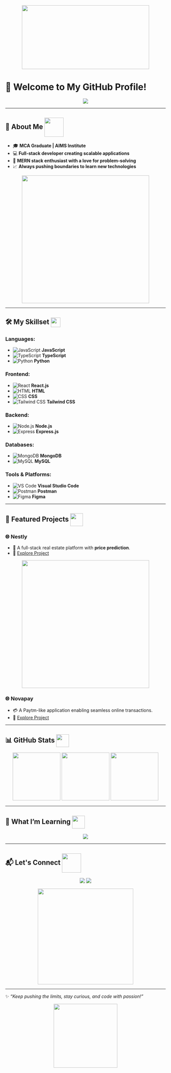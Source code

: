 <div align="center">
  <img src="https://media.giphy.com/media/qgQUggAC3Pfv687qPC/giphy.gif" width="400" height="200"/>
</div>



# 🌟 Welcome to My GitHub Profile!  

<p align="center">
  <img src="https://readme-typing-svg.herokuapp.com?font=Fira+Code&size=24&pause=1000&color=00FF7F&center=true&width=435&lines=Hi+there!+👋+I'm+Chandhan!;A+Passionate+Full-Stack+Developer;MERN+Stack+Enthusiast+🚀;Always+Learning+and+Building!" />
</p>

---

## 🚀 **About Me** <img src="https://media.giphy.com/media/12oufCB0MyZ1Go/giphy.gif" width="60" align="center"/>





- 🎓 **MCA Graduate | AIMS Institute**  
- 💻 **Full-stack developer creating scalable applications**  
- 🌟 **MERN stack enthusiast with a love for problem-solving**  
- 📈 **Always pushing boundaries to learn new technologies**  

<div align="center">
  <img src="https://media.giphy.com/media/f3iwJFOVOwuy7K6FFw/giphy.gif" width="400"/>
</div>

---

## 🛠️ **My Skillset**  <img src="https://cdn.discordapp.com/emojis/778638806877732894.gif" width="30" align="center"/> 

### Languages:
- ![JavaScript](https://img.shields.io/badge/JavaScript-F7DF1E?logo=javascript&logoColor=000) **JavaScript**
-  ![TypeScript](https://img.shields.io/badge/TypeScript-3178C6?logo=typescript&logoColor=fff) **TypeScript** 
- ![Python](https://img.shields.io/badge/Python-3776AB?logo=python&logoColor=fff) **Python**  

### Frontend:
- ![React](https://img.shields.io/badge/React-61DAFB?logo=react&logoColor=000) **React.js**  
- ![HTML](https://img.shields.io/badge/HTML-E34F26?logo=html5&logoColor=fff) **HTML**  
- ![CSS](https://img.shields.io/badge/CSS-1572B6?logo=css3&logoColor=fff) **CSS**  
- ![Tailwind CSS](https://img.shields.io/badge/TailwindCSS-38B2AC?logo=tailwind-css&logoColor=fff) **Tailwind CSS**  

### Backend:
- ![Node.js](https://img.shields.io/badge/Node.js-339933?logo=node.js&logoColor=fff) **Node.js**  
- ![Express](https://img.shields.io/badge/Express-000000?logo=express&logoColor=fff) **Express.js**  

### Databases:
- ![MongoDB](https://img.shields.io/badge/MongoDB-47A248?logo=mongodb&logoColor=fff) **MongoDB**  
- ![MySQL](https://img.shields.io/badge/MySQL-4479A1?logo=mysql&logoColor=fff) **MySQL**  

### Tools & Platforms:
- ![VS Code](https://img.shields.io/badge/VSCode-007ACC?logo=visual-studio-code&logoColor=fff) **Visual Studio Code**  
- ![Postman](https://img.shields.io/badge/Postman-FF6C37?logo=postman&logoColor=fff) **Postman**  
- ![Figma](https://img.shields.io/badge/Figma-F24E1E?logo=figma&logoColor=fff) **Figma**  

---

## 💼 **Featured Projects** <img src="https://media.giphy.com/media/QssGEmpkyEOhBCb7e1/giphy.gif" width="40" align="center"/>


### **🌐 Nestly**  
- 🏡 A full-stack real estate platform with **price prediction**.  
- 🔗 [Explore Project](https://github.com/chandhan12/Nestly-4th-sem-project)  

 
<div align="center">
  <img src="https://media.giphy.com/media/L1R1tvI9svkIWwpVYr/giphy.gif" width="400"/>
</div>

### **🌐 Novapay**  
- 💳 A Paytm-like application enabling seamless online transactions.  
- 🔗 [Explore Project](https://github.com/chandhan12/Novapay) 

---

## 📊 **GitHub Stats** <img src="https://media.giphy.com/media/KzJkzjggfGN5Py6nkT/giphy.gif" width="40" align="center"/> 


<div align="center">
  <img src="https://github-readme-stats.vercel.app/api?username=chandhan12&show_icons=true&theme=radical" height="150" />
  <img src="https://github-readme-stats.vercel.app/api/top-langs/?username=chandhan12&layout=compact&theme=radical" height="150" />
  <img src="https://github-readme-streak-stats.herokuapp.com?user=chandhan12&theme=radical&hide_border=true" height="150" />
</div>

---

## 🌱 **What I’m Learning** <img src="https://media.giphy.com/media/WUlplcMpOCEmTGBtBW/giphy.gif" width="40" align="center"/>

<p align="center">
  <img src="https://readme-typing-svg.herokuapp.com?font=Roboto&color=32CD32&size=22&pause=100&center=true&vCenter=true&width=500&lines=Next.js+🔥;TypeScript+🚀;AWS+☁️;Docker+🐳;PostgreSQL+🔧" />
</p>

---

## 📬 **Let's Connect** <img src="https://github.com/TheDudeThatCode/TheDudeThatCode/blob/master/Assets/Handshake.gif" width="60" align="center"/>

<p align="center">
  <a href="https://github.com/chandhan12"><img src="https://img.shields.io/badge/GitHub-100000?style=for-the-badge&logo=github&logoColor=white" /></a>
 <a href="https://www.linkedin.com/in/gorlanna-gari-chandhan-aa4478255/" target="_blank">
  <img src="https://img.shields.io/badge/LinkedIn-0077B5?style=for-the-badge&logo=linkedin&logoColor=white" />
</a>

</p>

<div align="center">
  <img src="https://media.giphy.com/media/9B8wYztAoe1zO/source.gif" width="300"/>
</div>

---

✨ *“Keep pushing the limits, stay curious, and code with passion!”*

<div align="center">
  <img src="https://media.giphy.com/media/WUlplcMpOCEmTGBtBW/giphy.gif" width="200"/>
</div>

